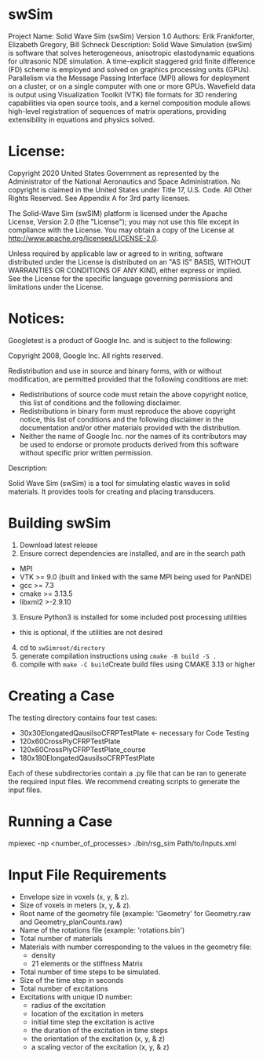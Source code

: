 # swSim

Project Name: Solid Wave Sim (swSim)
Version 1.0
Authors: Erik Frankforter, Elizabeth Gregory, Bill Schneck
Description:
Solid Wave Simulation (swSim) is software that solves heterogeneous, anisotropic elastodynamic equations for ultrasonic NDE simulation. A time-explicit staggered grid finite difference (FD) scheme is employed and solved on graphics processing units (GPUs). Parallelism via the Message Passing Interface (MPI) allows for deployment on a cluster, or on a single computer with one or more GPUs. Wavefield data is output using Visualization Toolkit (VTK) file formats for 3D rendering capabilities via open source tools, and a kernel composition module allows high-level registration of sequences of matrix operations, providing extensibility in equations and physics solved.

# License: 
Copyright 2020 United States Government as represented by the Administrator of the National 
Aeronautics and Space Administration. No copyright is claimed in the United States under 
Title 17, U.S. Code. All Other Rights Reserved. See Appendix A for 3rd party licenses.

The Solid-Wave Sim (swSIM) platform is licensed under the Apache License, Version 2.0 (the 
"License"); you may not use this file except in compliance with the License. You may obtain 
a copy of the License at http://www.apache.org/licenses/LICENSE-2.0. 

Unless required by applicable law or agreed to in writing, software distributed under the 
License is distributed on an "AS IS" BASIS, WITHOUT WARRANTIES OR CONDITIONS OF ANY KIND, 
either express or implied. See the License for the specific language governing permissions 
and limitations under the License.

# Notices:

Googletest is a product of Google Inc. and is subject to the following:
 
Copyright 2008, Google Inc. All rights reserved.
           
Redistribution and use in source and binary forms, with or without modification, are permitted provided that the following conditions are met:
* Redistributions of source code must retain the above copyright notice, this list of conditions and the following disclaimer.
* Redistributions in binary form must reproduce the above copyright notice, this list of conditions and the following disclaimer in the documentation and/or other materials provided with the distribution.
* Neither the name of Google Inc. nor the names of its contributors may be used to endorse or promote products derived from this software without specific prior written permission.

Description:

Solid Wave Sim (swSim) is a tool for simulating elastic waves in solid materials.  It provides tools for creating and placing transducers. 

# Building swSim
1. Download latest release
2. Ensure correct dependencies are installed, and are in the search path
  - MPI
  - VTK >= 9.0 (built and linked with the same MPI being used for PanNDE)
  - gcc >= 7.3
  - cmake >= 3.13.5
  - libxml2 >-2.9.10
3. Ensure Python3 is installed for some included post processing utilities
  - this is optional, if the utilities are not desired
4. cd to `swSimroot/directory`
5. generate compilation instructions using `cmake -B build -S .`
6. compile with `make -C build`Create build files using CMAKE 3.13 or higher


# Creating a Case

The testing directory contains four test cases:
* 30x30ElongatedQausiIsoCFRPTestPlate <- necessary for Code Testing
* 120x60CrossPlyCFRPTestPlate
* 120x60CrossPlyCFRPTestPlate_course 
* 180x180ElongatedQausiIsoCFRPTestPlate

Each of these subdirectories contain a .py file that can be ran to generate the required input files. We recommend creating scripts to generate the input files. 


# Running a Case

mpiexec -np <number_of_processes> ./bin/rsg_sim Path/to/Inputs.xml

# Input File Requirements
 * Envelope size in voxels (x, y, & z).
 * Size of voxels in meters (x, y, & z).
 * Root name of the geometry file (example: 'Geometry' for Geometry.raw and Geometry_planCounts.raw)
 * Name of the rotations file (example: 'rotations.bin')
 * Total number of materials 
 * Materials with number corresponding to the values in the geometry file:
    - density
    - 21 elements or the stiffness Matrix
 * Total number of time steps to be simulated.
 * Size of the time step in seconds
 * Total number of excitations
 * Excitations with unique ID number:
    - radius of the excitation
    - location of the excitation in meters
    - initial time step the excitation is active
    - the duration of the excitation in time steps 
    - the orientation of the excitation (x, y, & z)
    - a scaling vector of the excitation (x, y, & z)





